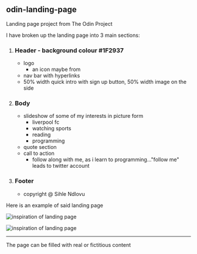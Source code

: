 ## odin-landing-page

Landing page project from The Odin Project

I have broken up the landing page into 3 main sections:

1. ### Header - background colour #1F2937

   - logo
     - an icon maybe from
   - nav bar with hyperlinks
   - 50% width quick intro with sign up button, 50% width image on the side

2. ### Body

   - slideshow of some of my interests in picture form
     - liverpool fc
     - watching sports
     - reading
     - programming
   - quote section
   - call to action
     - follow along with me, as i learn to programming..."follow me" leads to twitter account

3. ### Footer
   - copyright @ Sihle Ndlovu

Here is an example of said landing page <insert image here>

![inspiration of landing page](c:users\sihle\coding\repos\odin-landing-page\01.png)

![inspiration of landing page](https://cdn.statically.io/gh/TheOdinProject/curriculum/81a5d553f4073e593d23a6ab00d50eef8620796d/foundations/html_css/project/imgs/01.png)

---

The page can be filled with real or fictitious content
